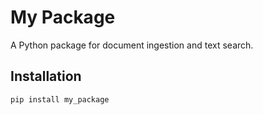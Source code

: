 # My Package

A Python package for document ingestion and text search.

## Installation

```bash
pip install my_package
